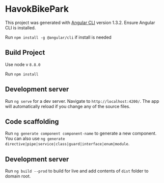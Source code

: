 # HavokBikePark

This project was generated with [Angular CLI](https://github.com/angular/angular-cli) version 1.3.2.
Ensure Angular CLI is installed.

Run `npm install -g @angular/cli` if install is needed

## Build Project

Use node v `8.8.0`

Run `npm install`

## Development server

Run `ng serve` for a dev server. Navigate to `http://localhost:4200/`. The app will automatically reload if you change any of the source files.

## Code scaffolding

Run `ng generate component component-name` to generate a new component. You can also use `ng generate directive|pipe|service|class|guard|interface|enum|module`.

## Development server

Run `ng build --prod` to build for live and add contents of `dist` folder to domain root.
